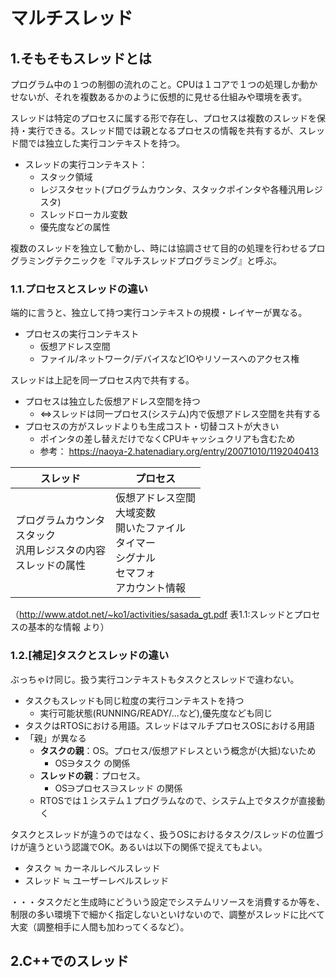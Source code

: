 # マルチスレッド

## 1.そもそもスレッドとは

プログラム中の１つの制御の流れのこと。CPUは１コアで１つの処理しか動かせないが、それを複数あるかのように仮想的に見せる仕組みや環境を表す。

スレッドは特定のプロセスに属する形で存在し、プロセスは複数のスレッドを保持・実行できる。スレッド間では親となるプロセスの情報を共有するが、スレッド間では独立した実行コンテキストを持つ。

* スレッドの実行コンテキスト：
    * スタック領域
    * レジスタセット(プログラムカウンタ、スタックポインタや各種汎用レジスタ)
    * スレッドローカル変数
    * 優先度などの属性

複数のスレッドを独立して動かし、時には協調させて目的の処理を行わせるプログラミングテクニックを『マルチスレッドプログラミング』と呼ぶ。

### 1.1.プロセスとスレッドの違い

端的に言うと、独立して持つ実行コンテキストの規模・レイヤーが異なる。

* プロセスの実行コンテキスト
    * 仮想アドレス空間
    * ファイル/ネットワーク/デバイスなどIOやリソースへのアクセス権

スレッドは上記を同一プロセス内で共有する。

* プロセスは独立した仮想アドレス空間を持つ
    * ⇔スレッドは同一プロセス(システム)内で仮想アドレス空間を共有する
* プロセスの方がスレッドよりも生成コスト・切替コストが大きい
    * ポインタの差し替えだけでなくCPUキャッシュクリアも含むため
    * 参考： https://naoya-2.hatenadiary.org/entry/20071010/1192040413

|スレッド|プロセス|
|---|---|
|プログラムカウンタ<br>スタック<br>汎用レジスタの内容<br>スレッドの属性|仮想アドレス空間<br>大域変数<br>開いたファイル<br>タイマー<br>シグナル<br>セマフォ<br>アカウント情報|

（http://www.atdot.net/~ko1/activities/sasada_gt.pdf 表1.1:スレッドとプロセスの基本的な情報 より）


### 1.2.[補足]タスクとスレッドの違い

ぶっちゃけ同じ。扱う実行コンテキストもタスクとスレッドで違わない。

* タスクもスレッドも同じ粒度の実行コンテキストを持つ
    * 実行可能状態(RUNNING/READY/...など),優先度なども同じ
* タスクはRTOSにおける用語。スレッドはマルチプロセスOSにおける用語
* 「親」が異なる
    * **タスクの親**：OS。プロセス/仮想アドレスという概念が(大抵)ないため
        * OS∋タスク の関係
    * **スレッドの親**：プロセス。
        * OS∋プロセス∋スレッド の関係
    * RTOSでは１システム１プログラムなので、システム上でタスクが直接動く

タスクとスレッドが違うのではなく、扱うOSにおけるタスク/スレッドの位置づけが違うという認識でOK。あるいは以下の関係で捉えてもよい。

* タスク ≒ カーネルレベルスレッド
* スレッド ≒ ユーザーレベルスレッド

・・・タスクだと生成時にどういう設定でシステムリソースを消費するか等を、制限の多い環境下で細かく指定しないといけないので、調整がスレッドに比べて大変（調整相手に人間も加わってくるなど）。

## 2.C++でのスレッド



